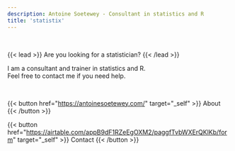 ```yaml
---
description: Antoine Soetewey - Consultant in statistics and R
title: 'statistix'
---
```


<br>

{{< lead >}}
Are you looking for a statistician?
{{< /lead >}}

I am a consultant and trainer in statistics and R.
<br> Feel free to contact me if you need help.

<br>

{{< button href="https://antoinesoetewey.com/" target="_self" >}}
About
{{< /button >}}

{{< button href="https://airtable.com/appB9dF1RZeEgOXM2/paggfTvbWXErQKlKb/form" target="_self" >}}
Contact
{{< /button >}}
